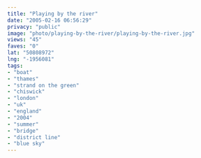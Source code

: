 ```yaml
---
title: "Playing by the river"
date: "2005-02-16 06:56:29"
privacy: "public"
image: "photo/playing-by-the-river/playing-by-the-river.jpg"
views: "45"
faves: "0"
lat: "50808972"
lng: "-1956081"
tags:
- "boat"
- "thames"
- "strand on the green"
- "chiswick"
- "london"
- "uk"
- "england"
- "2004"
- "summer"
- "bridge"
- "district line"
- "blue sky"
---
```

<a href="http://www.phillprice.com/2005/02/16/playing-by-the-river" rel="nofollow"></a>
